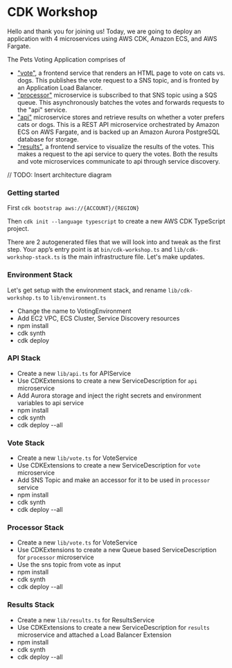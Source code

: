 # CDK Workshop

Hello and thank you for joining us! Today, we are going to deploy an application with 4 microservices using AWS CDK, Amazon ECS, and AWS Fargate.

The Pets Voting Application comprises of
* ["vote"](https://github.com/copilot-example-voting-app/vote), a frontend service that renders an HTML page to vote on cats vs. dogs. This publishes the vote request to a SNS topic, and is fronted by an Application Load Balancer.
* ["processor"](https://github.com/copilot-example-voting-app/processor) microservice is subscribed to that SNS topic using a SQS queue. This asynchronously batches the votes and forwards requests to the "api" service.
* ["api"](https://github.com/copilot-example-voting-app/api) microservice stores and retrieve results on whether a voter prefers cats or dogs. This is a REST API microservice orchestrated by Amazon ECS on AWS Fargate, and is backed up an Amazon Aurora PostgreSQL database for storage.
* ["results"](https://github.com/copilot-example-voting-app/results), a frontend service to visualize the results of the votes. This makes a request to the api service to query the votes. Both the results and vote microservices communicate to api through service discovery.

// TODO: Insert architecture diagram

### Getting started
First `cdk bootstrap aws://{ACCOUNT}/{REGION}`

Then `cdk init --language typescript` to create a new AWS CDK TypeScript project.

There are 2 autogenerated files that we will look into and tweak as the first step. Your app’s entry point is at `bin/cdk-workshop.ts` and `lib/cdk-workshop-stack.ts` is the main infrastructure file. Let's make updates.

### Environment Stack
Let's get setup with the environment stack, and rename `lib/cdk-workshop.ts` to `lib/environment.ts`

* Change the name to VotingEnvironment
* Add EC2 VPC, ECS Cluster, Service Discovery resources 
* npm install
* cdk synth
* cdk deploy

### API Stack
* Create a new `lib/api.ts` for APIService
* Use CDKExtensions to create a new ServiceDescription for `api` microservice
* Add Aurora storage and inject the right secrets and environment variables to api service
* npm install
* cdk synth
* cdk deploy --all

### Vote Stack
* Create a new `lib/vote.ts` for VoteService
* Use CDKExtensions to create a new ServiceDescription for `vote` microservice
* Add SNS Topic and make an accessor for it to be used in `processor` service
* npm install
* cdk synth
* cdk deploy --all

### Processor Stack
* Create a new `lib/vote.ts` for VoteService
* Use CDKExtensions to create a new Queue based ServiceDescription for `processor` microservice
* Use the sns topic from vote as input
* npm install
* cdk synth
* cdk deploy --all

### Results Stack
* Create a new `lib/results.ts` for ResultsService
* Use CDKExtensions to create a new ServiceDescription for `results` microservice and attached a Load Balancer Extension 
* npm install
* cdk synth
* cdk deploy --all
